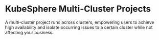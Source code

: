 # KubeSphere Multi-Cluster Projects

A multi-cluster project runs across clusters, empowering users to achieve high availability and isolate occurring issues to a certain cluster while not affecting your business.
